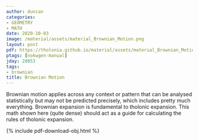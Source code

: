 ```yaml
---
author: duncan
categories:
- GEOMETRY
- MATH
date: 2020-10-03
image: /material/assets/material_Brownian_Motion.png
layout: post
pdf: https://tholonia.github.io/material/assets/material_Brownian_Motion.pdf
ptags: [nokwgen-manual]
jday: 28053
tags:
- brownian
title: Brownian Motion
---
```


Brownian motion applies across any context or pattern that can be analysed statistically but may not be predicted precisely, which includes pretty much everything.  Brownian expansion is fundamental to tholonic expansion.  This math shown here (quite dense) should act as a guide for calculating the rules of tholonic expansion.

<!--more-->

{% include pdf-download-obj.html %}
